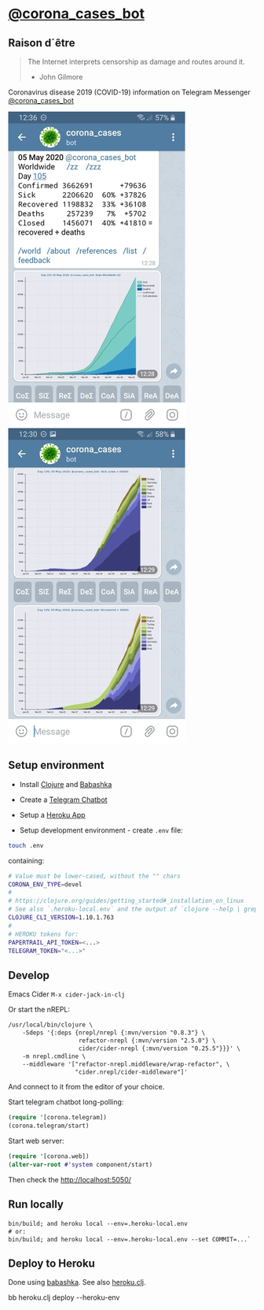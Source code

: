 # [@corona_cases_bot](https://t.me/corona_cases_bot)

## Raison d´être
> The Internet interprets censorship as damage and routes around it.
> - John Gilmore

Coronavirus disease 2019 (COVID-19) information on Telegram Messenger
[@corona_cases_bot](https://t.me/corona_cases_bot)

![Screenshot](/resources/pics/screenshot_1-50-percents.jpg)
![Screenshot](/resources/pics/screenshot_2-50-percents.jpg)

## Setup environment

* Install
[Clojure](https://clojure.org/guides/getting_started#_clojure_installer_and_cli_tools)
and [Babashka](https://github.com/babashka/babashka#installer-script)

* Create a [Telegram Chatbot](https://core.telegram.org/bots#3-how-do-i-create-a-bot)

* Setup a [Heroku App](https://www.heroku.com/)

* Setup development environment - create `.env` file:
```bash
touch .env
```
containing:
```bash
# Value must be lower-cased, without the "" chars
CORONA_ENV_TYPE=devel
#
# https://clojure.org/guides/getting_started#_installation_on_linux
# See also `.heroku-local.env` and the output of `clojure --help | grep Version`
CLOJURE_CLI_VERSION=1.10.1.763
#
# HEROKU tokens for:
PAPERTRAIL_API_TOKEN=<...>
TELEGRAM_TOKEN="<...>"
```

## Develop
Emacs Cider `M-x cider-jack-in-clj`

Or start the nREPL:
```fish
/usr/local/bin/clojure \
    -Sdeps '{:deps {nrepl/nrepl {:mvn/version "0.8.3"} \
                    refactor-nrepl {:mvn/version "2.5.0"} \
                    cider/cider-nrepl {:mvn/version "0.25.5"}}}' \
    -m nrepl.cmdline \
    --middleware '["refactor-nrepl.middleware/wrap-refactor", \
                   "cider.nrepl/cider-middleware"]'
```
And connect to it from the editor of your choice.

Start telegram chatbot long-polling:
```clojure
(require '[corona.telegram])
(corona.telegram/start)
```
Start web server:
```clojure
(require '[corona.web])
(alter-var-root #'system component/start)
```
Then check the [http://localhost:5050/](http://localhost:5050/)

## Run locally

```fish
bin/build; and heroku local --env=.heroku-local.env
# or:
bin/build; and heroku local --env=.heroku-local.env --set COMMIT=...`
```

## Deploy to Heroku
Done using [babashka](https://github.com/borkdude/babashka). See also
[heroku.clj](./heroku.clj).

bb heroku.clj deploy --heroku-env <heroku-app-name>

